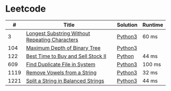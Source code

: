 # Leetcode

| # | Title | Solution | Runtime |
|---| ----- | -------- | ------- |
|3|[ Longest Substring Without Repeating Characters](https://leetcode.com/problems/longest-substring-without-repeating-characters/)|[Python3](./solutions/3.%20Longest%20Substring%20Without%20Repeating%20Characters.py)|60 ms|
|104|[ Maximum Depth of Binary Tree](https://leetcode.com/problems/maximum-depth-of-binary-tree/)|[Python3](./solutions/104.%20Maximum%20Depth%20of%20Binary%20Tree.py)||
|122|[ Best Time to Buy and Sell Stock II](https://leetcode.com/problems/best-time-to-buy-and-sell-stock-ii/)|[Python](./solutions/122.%20Best%20Time%20to%20Buy%20and%20Sell%20Stock%20II.python)|44 ms|
|609|[ Find Duplicate File in System](https://leetcode.com/problems/find-duplicate-file-in-system/)|[Python3](./solutions/609.%20Find%20Duplicate%20File%20in%20System.py)|100 ms|
|1119|[ Remove Vowels from a String](https://leetcode.com/problems/remove-vowels-from-a-string/)|[Python3](./solutions/1119.%20Remove%20Vowels%20from%20a%20String.py)|32 ms|
|1221|[ Split a String in Balanced Strings](https://leetcode.com/problems/split-a-string-in-balanced-strings/)|[Python3](./solutions/1221.%20Split%20a%20String%20in%20Balanced%20Strings.py)|44 ms|
